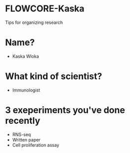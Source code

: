 # FLOWCORE-Kaska
Tips for organizing research

# Name?
- Kaska Wloka
# What kind of scientist?
- Immunologist 
# 3 exeperiments you've done recently 
- RNS-seq
- Written paper
- Cell proliferation assay

